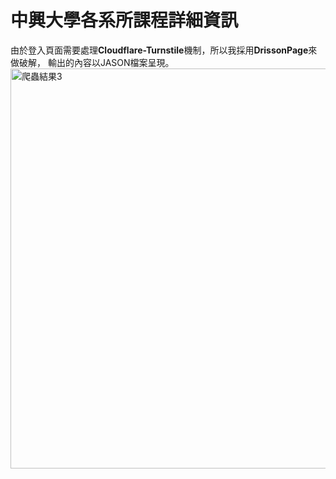 # 中興大學各系所課程詳細資訊

由於登入頁面需要處理**Cloudflare-Turnstile**機制，所以我採用**DrissonPage**來做破解，
輸出的內容以JASON檔案呈現。
<img src="爬蟲結果3.gif" alt="爬蟲結果3" width="640"/>  
